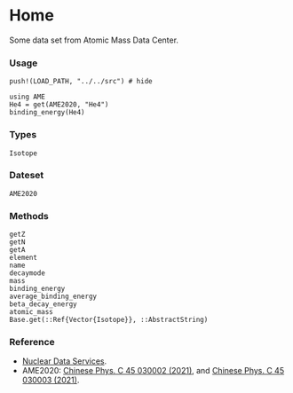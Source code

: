 # Home

Some data set from Atomic Mass Data Center.

### Usage
```@setup example
push!(LOAD_PATH, "../../src") # hide
```

```@example example
using AME
He4 = get(AME2020, "He4")
binding_energy(He4)
```

### Types
```@docs
Isotope
```

### Dateset
```@docs
AME2020
```

### Methods
```@docs
getZ
getN
getA
element
name
decaymode
mass
binding_energy
average_binding_energy
beta_decay_energy
atomic_mass
Base.get(::Ref{Vector{Isotope}}, ::AbstractString)
```

### Reference

- [Nuclear Data Services](https://www-nds.iaea.org/amdc/).
- AME2020: [Chinese Phys. C 45 030002 (2021)](https://iopscience.iop.org/article/10.1088/1674-1137/abddb0), and [Chinese Phys. C 45 030003 (2021)](https://iopscience.iop.org/article/10.1088/1674-1137/abddaf).